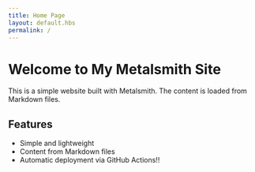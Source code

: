 ```yaml
---
title: Home Page
layout: default.hbs
permalink: /
---
```


# Welcome to My Metalsmith Site

This is a simple website built with Metalsmith. The content is loaded from Markdown files.

## Features

- Simple and lightweight
- Content from Markdown files
- Automatic deployment via GitHub Actions!!
